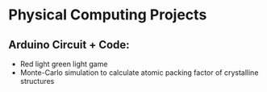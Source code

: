 # Physical Computing Projects

## Arduino Circuit + Code:
  - Red light green light game
  - Monte-Carlo simulation to calculate atomic packing factor of crystalline structures
